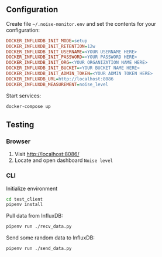 ## Configuration

Create file `~/.noise-monitor.env` and set the contents for your configuration:

```ini
DOCKER_INFLUXDB_INIT_MODE=setup
DOCKER_INFLUXDB_INIT_RETENTION=12w
DOCKER_INFLUXDB_INIT_USERNAME=<YOUR USERNAME HERE>
DOCKER_INFLUXDB_INIT_PASSWORD=<YOUR PASSWORD HERE>
DOCKER_INFLUXDB_INIT_ORG=<YOUR ORGANIZATION NAME HERE>
DOCKER_INFLUXDB_INIT_BUCKET=<YOUR BUCKET NAME HERE>
DOCKER_INFLUXDB_INIT_ADMIN_TOKEN=<YOUR ADMIN TOKEN HERE>
DOCKER_INFLUXDB_URL=http://localhost:8086
DOCKER_INFLUXDB_MEASUREMENT=noise_level
```

Start services:

```sh
docker-compose up
```

## Testing

### Browser

1. Visit [http://localhost:8086/](http://localhost:8086/)
2. Locate and open dashboard `Noise level`

### CLI

Initialize environment

```sh
cd test_client
pipenv install
```

Pull data from InfluxDB:

```sh
pipenv run ./recv_data.py
```

Send some random data to InfluxDB:

```sh
pipenv run ./send_data.py
```
